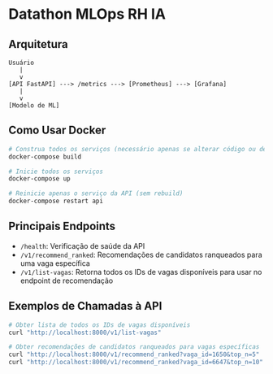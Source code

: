 # Datathon MLOps RH IA

## Arquitetura

```
Usuário
   |
   v
[API FastAPI] ---> /metrics ---> [Prometheus] ---> [Grafana]
   |
   v
[Modelo de ML]
```

## Como Usar Docker

```bash
# Construa todos os serviços (necessário apenas se alterar código ou dependências)
docker-compose build

# Inicie todos os serviços
docker-compose up

# Reinicie apenas o serviço da API (sem rebuild)
docker-compose restart api
```

## Principais Endpoints

- `/health`: Verificação de saúde da API
- `/v1/recommend_ranked`: Recomendações de candidatos ranqueados para uma vaga específica
- `/v1/list-vagas`: Retorna todos os IDs de vagas disponíveis para usar no endpoint de recomendação

## Exemplos de Chamadas à API

```bash
# Obter lista de todos os IDs de vagas disponíveis
curl "http://localhost:8000/v1/list-vagas"

# Obter recomendações de candidatos ranqueados para vagas específicas
curl "http://localhost:8000/v1/recommend_ranked?vaga_id=1650&top_n=5"
curl "http://localhost:8000/v1/recommend_ranked?vaga_id=6647&top_n=10"
```
